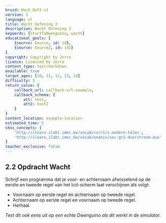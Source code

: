 ```yaml
---
hruid: Wach_Oef2-v1
version: 3
language: nl
title: Wacht Oefening 2
description: Wacht Oefening 2
keywords: [StartToDwenguino, wacht]
educational_goals: [
    {source: Source, id: id}, 
    {source: Source2, id: id2}
]
copyright: Copyright by Jerro
licence: Licenced by Jerro
content_type: text/markdown
available: true
target_ages: [10, 11, 12, 13, 14]
difficulty: 3
return_value: {
    callback_url: callback-url-example,
    callback_schema: {
        att: test,
        att2: test2
    }
}
content_location: example-location
estimated_time: 5
skos_concepts: [
    'http://ilearn.ilabt.imec.be/vocab/curr1/c-andere-talen', 
    'http://ilearn.ilabt.imec.be/vocab/ondniv/sec-gr2-doorstroom-aso'
]
teacher_exclusive: false
---
```


## 2.2 Opdracht Wacht

Schrijf een programma dat je voor- en achternaam afwisselend op de eerste en tweede regel van het lcd-scherm laat verschijnen als volgt:

* Voornaam op eerste regel en achternaam op tweede regel.
* Achternaam op eerste regel en voornaam op tweede regel.
* Herhaal.


*Test dit ook eens uit op een echte Dwenguino als dit werkt in de simulator.*